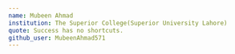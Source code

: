 ```yaml
---
name: Mubeen Ahmad
institution: The Superior College(Superior University Lahore)
quote: Success has no shortcuts.
github_user: MubeenAhmad571
---
```

